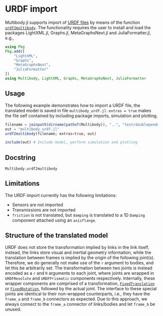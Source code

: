 # URDF import

Multibody.jl supports import of [URDF files](https://wiki.ros.org/urdf) by means of the function [`urdf2multibody`](@ref).
The functionality requires the user to install and load the packages LightXML.jl, Graphs.jl, MetaGraphsNext.jl and JuliaFormatter.jl, e.g.,
```julia
using Pkg
Pkg.add([
    "LightXML",
    "Graphs",
    "MetaGraphsNext",
    "JuliaFormatter"
])
using Multibody, LightXML, Graphs, MetaGraphsNext, JuliaFormatter
```


## Usage
The following example demonstrates how to import a URDF file, the translated model is saved in file `multibody_urdf.jl`. `extras = true` makes the file self contained by including package imports, simulation and plotting.
```julia
filename = joinpath(dirname(pathof(Multibody)), "..", "test/doublependulum.urdf")
out = "multibody_urdf.jl"
urdf2multibody(filename; extras=true, out)

include(out) # Include model, perform simulation and plotting
```

## Docstring

```@docs
Multibody.urdf2multibody
```

## Limitations
The URDF import currently has the following limitations:
- Sensors are not imported
- Transmissions are not imported
- `friction` is not translated, but `damping` is translated to a 1D `Damping` component attached using an `axisflange`.

## Structure of the translated model
URDF does not store the transformation implied by links in the link itself, instead, the links store visual and inertial geometry information, while the translation between frames is implied by the origin of the following joint(s). Therefore, we do generally not make use of the `r` argument to bodies, and let this be arbitrarily set. The transformation between two joints is instead encoded as a `r` and `R` arguments to each joint, where joints are wrapped in `URDFRevolute` and `URDFPrismatic` components respectively. Internally, these wrapper components are comprised of a transformation, [`FixedTranslation`](@ref) or [`FixedRotation`](@ref), followed by the actual joint. The interface to these special joints are identical to their non-wrapped counterparts, i.e., they have the `frame_a` and `frame_b` connectors as expected. Due to this approach, we always connect to the `frame_a` connector of links/bodies and let `frame_b` be unused.
